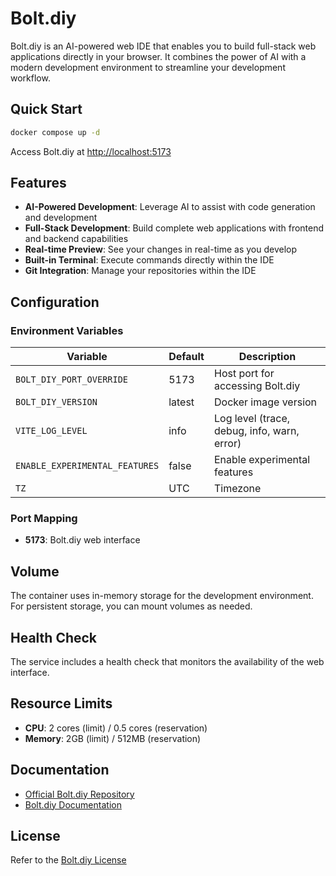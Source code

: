# Bolt.diy

Bolt.diy is an AI-powered web IDE that enables you to build full-stack web applications directly in your browser. It combines the power of AI with a modern development environment to streamline your development workflow.

## Quick Start

```bash
docker compose up -d
```

Access Bolt.diy at [http://localhost:5173](http://localhost:5173)

## Features

- **AI-Powered Development**: Leverage AI to assist with code generation and development
- **Full-Stack Development**: Build complete web applications with frontend and backend capabilities
- **Real-time Preview**: See your changes in real-time as you develop
- **Built-in Terminal**: Execute commands directly within the IDE
- **Git Integration**: Manage your repositories within the IDE

## Configuration

### Environment Variables

| Variable                       | Default | Description                                 |
| ------------------------------ | ------- | ------------------------------------------- |
| `BOLT_DIY_PORT_OVERRIDE`       | 5173    | Host port for accessing Bolt.diy            |
| `BOLT_DIY_VERSION`             | latest  | Docker image version                        |
| `VITE_LOG_LEVEL`               | info    | Log level (trace, debug, info, warn, error) |
| `ENABLE_EXPERIMENTAL_FEATURES` | false   | Enable experimental features                |
| `TZ`                           | UTC     | Timezone                                    |

### Port Mapping

- **5173**: Bolt.diy web interface

## Volume

The container uses in-memory storage for the development environment. For persistent storage, you can mount volumes as needed.

## Health Check

The service includes a health check that monitors the availability of the web interface.

## Resource Limits

- **CPU**: 2 cores (limit) / 0.5 cores (reservation)
- **Memory**: 2GB (limit) / 512MB (reservation)

## Documentation

- [Official Bolt.diy Repository](https://github.com/stackblitz-labs/bolt.diy)
- [Bolt.diy Documentation](https://docs.bolt.new/)

## License

Refer to the [Bolt.diy License](https://github.com/stackblitz-labs/bolt.diy/blob/main/LICENSE)
